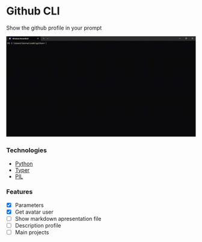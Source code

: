 # Github CLI

Show the github profile in your prompt

![Alt Text](./resources/apresentation.gif)

### Technologies
- [Python](https://www.python.org/)
- [Typer](https://typer.tiangolo.com/)
- [PIL](https://pillow.readthedocs.io/en/stable/)

### Features
- [x] Parameters
- [x] Get avatar user
- [ ] Show markdown apresentation file
- [ ] Description profile
- [ ] Main projects
